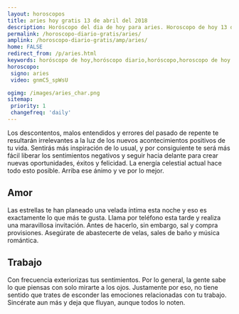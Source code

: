 ```yaml
---
layout: horoscopos
title: aries hoy gratis 13 de abril del 2018 
description: Horóscopo del dia de hoy para aries. Horoscopo de hoy 13 de abril del 2018. Las predicciones de amor, trabajo, vida personal gratis.
permalink: /horoscopo-diario-gratis/aries/
amplink: /horoscopo-diario-gratis/amp/aries/
home: FALSE
redirect_from: /p/aries.html
keywords: horóscopo de hoy,horóscopo diario,horóscopo,horoscopo de hoy aries,horoscopos diarios gratis del dia de hoy,horóscopo diario gratis,horoscopo de aries hoy ,horóscopo esperanza gracia,horoscopo aries hoy,horoscop,horóscopos gratis,Tarot,Astrologia,Zodíaco,horoscopo gratis,Horóscopo gratis,horoscopo,horoscopo de hoy,Aries,Tauro,Géminis,Geminis,Cáncer,Cancer,Leo,Virgo,Libra,Escorpio,Sagitario,Capricornio,Acuario,Piscis,2018,2019
horoscopo:
 signo: aries
 video: gnmC5_spWsU

ogimg: /images/aries_char.png
sitemap:
 priority: 1
 changefreq: 'daily'
---
```



Los descontentos, malos entendidos y errores del pasado de repente te resultarán irrelevantes a la luz de los nuevos acontecimientos positivos de tu vida. Sentirás más inspiración de lo usual, y por consiguiente te será más fácil liberar los sentimientos negativos y seguir hacia delante para crear nuevas oportunidades, éxitos y felicidad. La energía celestial actual hace todo esto posible. Arriba ese ánimo y ve por lo mejor.

## Amor

Las estrellas te han planeado una velada íntima esta noche y eso es exactamente lo que más te gusta. Llama por teléfono esta tarde y realiza una maravillosa invitación. Antes de hacerlo, sin embargo, sal y compra provisiones. Asegúrate de abastecerte de velas, sales de baño y música romántica.

## Trabajo

Con frecuencia exteriorizas tus sentimientos. Por lo general, la gente sabe lo que piensas con solo mirarte a los ojos. Justamente por eso, no tiene sentido que trates de esconder las emociones relacionadas con tu trabajo. Sincérate aun más y deja que fluyan, aunque todos lo noten.